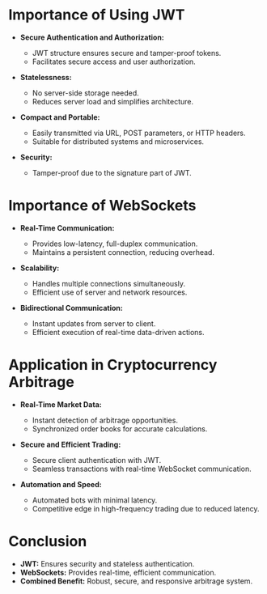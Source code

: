 # Importance of Using JWT

- **Secure Authentication and Authorization:**
  - JWT structure ensures secure and tamper-proof tokens.
  - Facilitates secure access and user authorization.

- **Statelessness:**
  - No server-side storage needed.
  - Reduces server load and simplifies architecture.

- **Compact and Portable:**
  - Easily transmitted via URL, POST parameters, or HTTP headers.
  - Suitable for distributed systems and microservices.

- **Security:**
  - Tamper-proof due to the signature part of JWT.

# Importance of WebSockets

- **Real-Time Communication:**
  - Provides low-latency, full-duplex communication.
  - Maintains a persistent connection, reducing overhead.

- **Scalability:**
  - Handles multiple connections simultaneously.
  - Efficient use of server and network resources.

- **Bidirectional Communication:**
  - Instant updates from server to client.
  - Efficient execution of real-time data-driven actions.

# Application in Cryptocurrency Arbitrage

- **Real-Time Market Data:**
  - Instant detection of arbitrage opportunities.
  - Synchronized order books for accurate calculations.

- **Secure and Efficient Trading:**
  - Secure client authentication with JWT.
  - Seamless transactions with real-time WebSocket communication.

- **Automation and Speed:**
  - Automated bots with minimal latency.
  - Competitive edge in high-frequency trading due to reduced latency.

# Conclusion

- **JWT:** Ensures security and stateless authentication.
- **WebSockets:** Provides real-time, efficient communication.
- **Combined Benefit:** Robust, secure, and responsive arbitrage system.